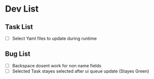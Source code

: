 # Dev List


## Task List

- [ ] Select Yaml files to update during runtime


## Bug List

- [ ] Backspace dosent work for non name fields
- [ ] Selected Task stayes selected after ui queue update (Stayes Green)
